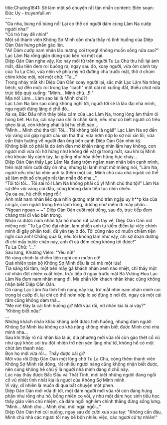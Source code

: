 title:Chương1641: Sẽ làm một số chuyện rất tàn nhẫn
content:
Biên soạn: Đức Uy - truyenfull.vn<br>---<br>"Oa nha, bùng nổ bùng nổ! Lại có thể có người dám cùng Lâm Na cướp người nha!"<br>"Có trò hay để nhìn!"<br>Một số thành viên Không Sợ Minh còn chưa thấy rõ tình huống của Diệp Oản Oản hưng phấn gào lên.<br>"Ai! Dám cướp nam nhân lão nương coi trọng! Không muốn sống nữa sao?" Lạc Lâm Na rống giận dùng sức kéo roi một cái.<br>Diệp Oản Oản nghe vậy, lúc này mới từ trên người Tu La Chủ thu hồi lại ánh mắt, đầu tiên đem roi buông ra, ngay sau đó, xoay người, vừa ôm cánh tay của Tu La Chủ, vừa nhìn về phía mỹ nữ đường chủ trước mặt, thờ ơ chúm chím khóe môi, nói một chữ: "Ta..."<br>Trong nháy mắt khi Diệp Oản Oản xoay người lại, sắc mặt Lạc Lâm Na trắng bệch, sợ đến mức roi trong tay "cạch" một cái rơi xuống đất, thiếu chút nữa trực tiếp quỳ xuống: "Minh... Minh chủ...!!!"<br>Mịa nó! Làm... Làm sao lại là Minh chủ?!<br>Lạc Lâm Na làm sao cũng không nghĩ tới, người tới sẽ là lão đại nhà mình, ngu người đứng lặng ở chỗ đó…<br>Xa xa, Bắc Đẩu nhìn thấy biểu cảm của Lạc Lâm Na, trong lòng âm thầm ói hỏng bét. Ha ha, cái này nào chỉ là chấn kinh, nếu như cô biết người cô trêu ghẹo là ai, còn không phải là bị hù chết sao…<br>"Minh... Minh chủ tha tội! Tôi... Tôi không biết là ngài!" Lạc Lâm Na sợ đến vội vàng cúi gập người cầu xin tha thứ, vừa nơm nớp lo sợ nói xin lỗi, vừa cẩn thận hướng về người đàn ông bên cạnh Diệp Oản Oản nhìn kỹ.<br>Không biết có phải là do ánh đèn mờ khiến nàng nhìn lầm hay không, con ngươi mới vừa rồi hờ hững như không để vật gì trong mắt, sau khi bị Minh chủ khoác lấy cánh tay, lại giống như hỏa diễm hừng hực cháy…<br>Diệp Oản Oản thấy Lạc Lâm Na đang trộm ngắm nam nhân bên cạnh mình, trên mặt mỉm cười đầy ôn nhu, nhưng lại lạnh nhạt mở miệng nói, "Lâm Na, ngươi nếu như lại nhìn anh ta thêm một cái, Minh chủ của nhà ngươi có thể sẽ làm một số chuyện rất tàn nhẫn đó nha…"<br>"Tôi tôi tôi... Tôi sai rồi! Lâm Na không phải cố ý! Minh chủ thứ tội!" Lâm Na sợ đến vội vàng cúi đầu, cũng không dám tiếp tục nhìn nhiều.<br>Oa oa oa, hù chết nàng rồi!<br>Ánh mắt nam nhân liếc qua nhìn gương mặt nhỏ tràn ngập uy h**p kia của cô gái, con ngươi trong trẻo lạnh lùng, dường như mềm đi mấy phần...<br>"Ngoan ngoan ~ ~" Diệp Oản Oản cười một tiếng, sau đó, trực tiếp đem chàng trai đi vào bên trong.<br>Nhận ra được nam nhân tựa hồ muốn rút cánh tay về, Diệp Oản Oản mở miệng nói: "Tu La Chủ đại nhân, làm phiền anh tự kiểm điểm lại việc chính mình đi gây phiền toái, để yên tay ở đó. Tôi cũng nào có muốn chiếm tiện nghi của anh! Chẳng qua là, nếu tôi không làm như vậy, chỉ sợ đoạn đường đi chỉ mấy bước chân này, anh đi cả đêm cũng không tới được!"<br>Tu La Chủ: "..."<br>Sau lưng, Khương Viêm: "Yêu nữ!"<br>Rõ ràng chính là chiếm tiện nghi còn mượn cớ!<br>Quả nhiên toàn bộ Không Sợ Minh đều là cá mè một lứa!<br>Tia sáng tối tăm, một bên mấy gã khách nhân xem náo nhiệt, chỉ thấy một nữ nhân đột nhiên xuất hiện, trực tiếp ở ngay trước mặt Bá Vương Hoa Lạc Lâm Na đem nam nhân mang đi. Mà phần lớn khách nhân khác cũng không nhận biết Diệp Oản Oản.<br>Cô nàng Lạc Lâm Na tính tình nóng nảy kia, trơ mắt nhìn nam nhân mình coi trọng bị cướp đi, lại chỉ có thể nơm nớp lo sợ đứng ở nơi đó, ngay cả một cái rắm cũng không dám thả...<br>"Mẹ nó! Đây là cái tình huống gì? Mới vừa rồi, nữ nhân kia là ai vậy?"<br>"Không biết nữa!"<br>...<br>Những khách nhân khác không biết được tình huống, nhưng đám người Không Sợ Minh kia không có khả năng không nhận biết được Minh chủ nhà mình nha...<br>Sau khi thấy rõ nữ nhân kia là ai, địa phương mới vừa rồi còn gào thét cổ vũ như quỷ khóc sói tru đột nhiên trở nên yên lặng như tờ, không hề có một chút âm thanh nào.<br>Bọn họ mới vừa rồi... Thấy được cái gì?<br>Mới vừa rồi Diệp Oản Oản một lòng chờ Tu La Chủ, cộng thêm thành viên Không Sợ Minh rất đông, rất nhiều người nàng cũng không nhận biết được, nên cũng không hề chú ý là người nhà mình đang ở chỗ này.<br>Lúc này thấy được Bắc Đấu và Thất Tinh, mới biết những người đang ngồi cổ vũ nhiệt tình nhất kia là người của Không Sợ Minh mình.<br>Vì vậy, dĩ nhiên là muốn đi qua bắt chuyện một phen.<br>Diệp Oản Oản mới vừa đi tới, một đám người mới vừa rồi còn đang hưng phấn như rồng như hổ, bỗng nhiên co vòi, y như một đám học sinh tiểu học thấy giáo viên chủ nhiệm, cả đám ngồi nghiêm chỉnh thẳng đứng sống lưng.<br>"Minh... Minh chủ... Minh chủ, mời ngài ngồi..."<br>Diệp Oản Oản hơi cúi xuống, ngay sau đó cười xua xua tay: "Không cần đâu, Minh chủ nhà các ngươi tối nay bề bộn nhiều việc, các ngươi cứ tự nhiên!"